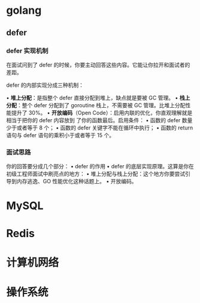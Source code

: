 # golang

## defer

### defer 实现机制

在面试问到了 defer 的时候，你要主动回答这些内容。它能让你拉开和面试者的差距。

defer 的内部实现分成三种机制：

• **堆上分配**：是指整个 defer 直接分配到堆上，缺点就是要被 GC 管理。
• **栈上分配**：整个 defer 分配到了 goroutine 栈上，不需要被 GC 管理。比堆上分配性能提升了
30%。
• **开放编码**（Open Code）：启用内联的优化，你直观理解就是相当于把你的 defer 内容放到
了你的函数最后。启用条件：
• 函数的 defer 数量少于或者等于 8 个；
• 函数的 defer 关键字不能在循环中执行；
• 函数的 return 语句与 defer 语句的乘积小于或者等于 15 个。

### 面试思路

你的回答要分成几个部分：
• defer 的作用
• defer 的底层实现原理。这算是你在初级工程师面试中刷亮点的地方：
• 堆上分配与栈上分配：这个地方你要尝试引导到内存逃逸、GO 性能优化这种话题上。
• 开放编码。



# MySQL

# Redis

# 计算机网络

# 操作系统